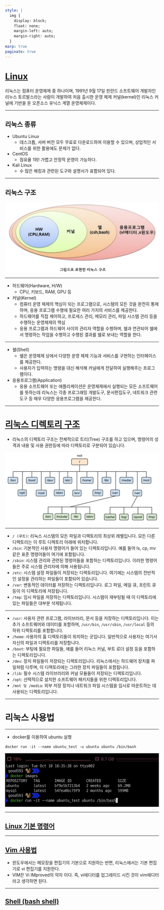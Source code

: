 ```yaml
---
style: |
  img {
    display: block;
    float: none;
    margin-left: auto;
    margin-right: auto;
  }
marp: true
paginate: true
---
```

# [Linux](https://onecoin-life.com/45)
리눅스는 컴퓨터 운영체제 중 하나이며, 1991년 9월 17일 핀란드 소프트웨어 개발자인 리누스 토르발스라는 사람이 개발하여 처음 출시한 운영 체제 커널(kernel)인 리눅스 커널에 기반을 둔 오픈소스 유닉스 계열 운영체제이다. 

---
## 리눅스 종류
- Ubuntu Linux 
  - 데스크톱, 서버 버전 모두 무료로 다운로드하여 이용할 수 있으며, 상업적인 서비스를 위한 활용에도 문제가 없다. 
- CentOS
  - 점유율 1위! 가볍고 안정적 운영이 가능하다.
- Kali Linux
  - 수 많은 해킹과 관련된 도구와 설명서가 표함되어 있다.

---
## 리눅스 구조 
![Alt text](./img/image.png)

---
- 하드웨어(Hardware, H/W)
  - CPU, 키보드, RAM, GPU 등 
- 커널(Kernel)
  - 컴퓨터 운영 체제의 핵심이 되는 프로그램으로, 시스템의 모든 것을 완전히 통제하며, 응용 프로그램 수행에 필요한 여러 가지의 서비스를 제공한다. 
  - 하드웨어를 직접 제어하고, 프로세스 관리, 메모리 관리, 파일 시스템 관리 등을 수행하는 운영체제의 핵심 
  - 응용 프로그램과 하드웨어 사이의 관리자 역할을 수행하며, 쉘과 연관되어 쉘에서 명령하는 작업을 수행하고 수행된 결과를 쉘로 보내는 역할을 한다. 

---
- 쉘(Shell)
  - 쉘은 운영체제 상에서 다양한 운영 체제 기능과 서비스를 구현하는 인터페이스를 제공한다. 
  - 사용자가 입력하는 명령을 대신 해석해 커널에게 전달하여 실행해주는 프로그램이다. 
- 응용프로그램(Application)
  - 응용 소프트웨어 또는 애플리케이션은 운영체제에서 실행되는 모든 소프트웨어를 뜻하는데 리눅스는 각종 프로그래밍 개발도구, 문서편집도구, 네트워크 관련 도구 등 매우 다양한 응용프로그램을 제공한다. 

---
# [리눅스 디렉토리 구조](https://velog.io/@malangcow/AWS-%EB%A6%AC%EB%88%85%EC%8A%A4-%EB%94%94%EB%A0%89%ED%86%A0%EB%A6%AC-%EA%B5%AC%EC%A1%B0)
- 리눅스의 디렉토리 구조는 전체적으로 트리(Tree) 구조를 하고 있으며, 명령어의 성격과 내용 및 사용 권한등에 따라 디렉토리로 구분되어 있습니다.

![w:1000](image.png)

---
- `/ (루트)`: 리눅스 시스템의 모든 파일과 디렉토리의 최상위 레벨입니다. 모든 다른 디렉토리는 이 루트 디렉토리 아래에 위치합니다.
- `/bin`: 기본적인 사용자 명령어가 들어 있는 디렉토리입니다. 예를 들어 ls, cp, mv 같은 표준 명령어들이 여기에 포함됩니다.
- `/sbin`: 시스템 관리와 관련된 명령어들을 포함하는 디렉토리입니다. 이러한 명령어들은 주로 시스템 관리자에 의해 사용됩니다.
- `/etc`: 시스템 설정 파일들이 저장되는 디렉토리입니다. 여기에는 시스템의 전반적인 설정을 관리하는 파일들이 포함되어 있습니다.
- `/var`: 변동적인 데이터를 저장하는 디렉토리입니다. 로그 파일, 메일 큐, 프린트 큐 등이 이 디렉토리에 저장됩니다.
- `/tmp`: 임시 파일을 저장하는 디렉토리입니다. 시스템이 재부팅될 때 이 디렉토리에 있는 파일들은 대부분 삭제됩니다.
---
- `/usr`: 사용자 관련 프로그램, 라이브러리, 문서 등을 저장하는 디렉토리입니다. 이는 추가 소프트웨어와 데이터를 포함하며, `/usr/bin`, `/usr/sbin`, `/usr/local` 등의 하위 디렉토리를 포함합니다.
- `/home`: 사용자의 홈 디렉토리들이 위치하는 곳입니다. 일반적으로 사용자는 여기서 자신의 파일과 디렉토리를 저장합니다.
- `/boot`: 부팅에 필요한 파일들, 예를 들어 리눅스 커널, 부트 로더 설정 등을 포함하는 디렉토리입니다.
- `/dev`: 장치 파일들이 저장되는 디렉토리입니다. 리눅스에서는 하드웨어 장치를 파일처럼 다루며, 이 디렉토리에는 그러한 장치 파일들이 포함됩니다.
- `/lib`: 필수 시스템 라이브러리와 커널 모듈들이 저장되는 디렉토리입니다.
- `/opt`: 선택적으로 설치한 소프트웨어 패키지들을 위한 디렉토리입니다.
- `/mnt 및 /media`: 외부 저장 장치나 네트워크 파일 시스템을 임시로 마운트하는 데 사용되는 디렉토리입니다.

---
# 리눅스 사용법 

---
- docker를 이용하여 ubuntu 실행 
```shell
docker run -it --name ubuntu_test -u ubuntu ubuntu /bin/bash
```
![Alt text](./img/image-0.png)

---
## [Linux 기본 명령어](./basic.md)

---
## [Vim 사용법](./vim.md) 
- 윈도우에서는 메모장을 편집기의 기본으로 지원하는 반면, 리눅스에서는 기본 편집기로 vi 편집기를 지원한다.
- VIM은 Vi IMproved의 약자 이다. 즉, vi에디터를 업그레이드 시킨 것이 vim에디터라고 생각하면 된다.

---
## [Shell (bash shell)](./Shell.md)



